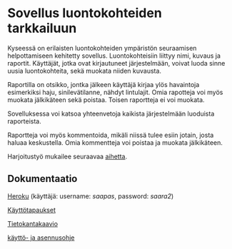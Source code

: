 # Sovellus luontokohteiden tarkkailuun

Kyseessä on erilaisten luontokohteiden ympäristön seuraamisen helpottamiseen kehitetty sovellus. Luontokohteisiin liittyy nimi, kuvaus ja raportit. Käyttäjät, jotka ovat kirjautuneet järjestelmään, voivat luoda sinne uusia luontokohteita, sekä muokata niiden kuvausta.

Raportilla on otsikko, jontka jälkeen käyttäjä kirjaa ylös havaintoja esimerkiksi haju, sinilevätilanne, nähdyt lintulajit. Omia rapotteja voi myös muokata jälkikäteen sekä poistaa. Toisen raportteja ei voi muokata.

Sovelluksessa voi katsoa yhteenvetoja kaikista järjestelmään luoduista raporteista.

Raportteja voi myös kommentoida, mikäli niissä tulee esiin jotain, josta haluaa keskustella. Omia kommentteja voi poistaa ja muokata jälkikäteen.

Harjoitustyö mukailee seuraavaa [aihetta](http://advancedkittenry.github.io/suunnittelu_ja_tyoymparisto/aiheet/Tutkimusaineston_kerays.html).

## Dokumentaatio

[Heroku](https://tsoha-naytteidenkerays.herokuapp.com/)
(käyttäjä: username: _saapas_, password: _saara2_)

[Käyttötapaukset](https://github.com/olgaviho/naytteidenKerays/blob/master/documentation/userstories.md)

[Tietokantakaavio](https://github.com/olgaviho/naytteidenKerays/blob/master/documentation/tietokantakaavio.md)

[käyttö- ja asennusohje](https://github.com/olgaviho/naytteidenKerays/blob/master/documentation/kayttoohje.md)



